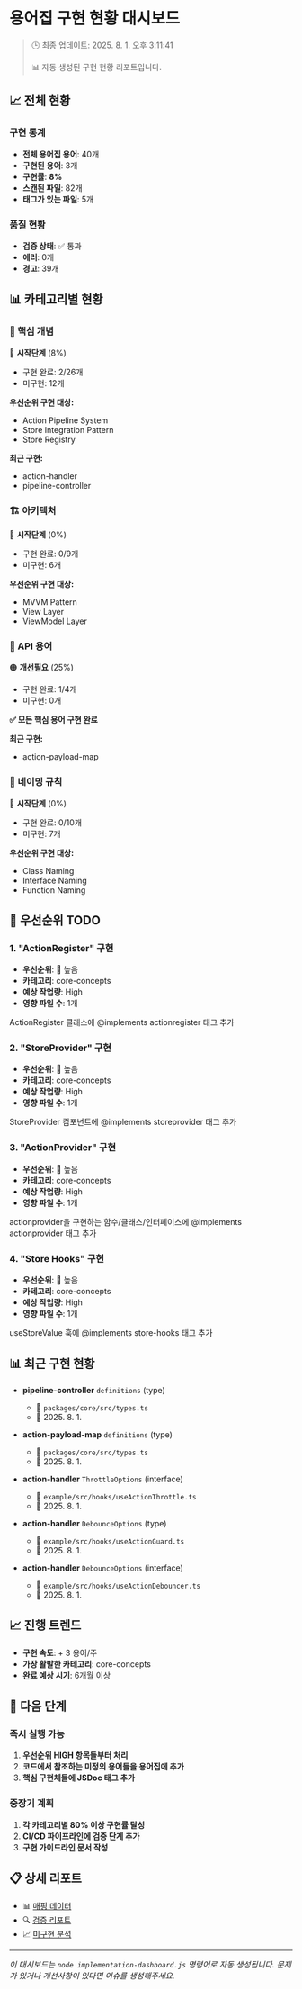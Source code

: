 # 용어집 구현 현황 대시보드

> 🕒 최종 업데이트: 2025. 8. 1. 오후 3:11:41
> 
> 📊 자동 생성된 구현 현황 리포트입니다.

## 📈 전체 현황

### 구현 통계
- **전체 용어집 용어**: 40개
- **구현된 용어**: 3개
- **구현률**: **8%**
- **스캔된 파일**: 82개
- **태그가 있는 파일**: 5개

### 품질 현황
- **검증 상태**: ✅ 통과
- **에러**: 0개
- **경고**: 39개

## 📊 카테고리별 현황


### 🎯 핵심 개념

🔴 **시작단계** (8%)

- 구현 완료: 2/26개
- 미구현: 12개


**우선순위 구현 대상:**
- Action Pipeline System
- Store Integration Pattern
- Store Registry



**최근 구현:**
- action-handler
- pipeline-controller



### 🏗️ 아키텍처

🔴 **시작단계** (0%)

- 구현 완료: 0/9개
- 미구현: 6개


**우선순위 구현 대상:**
- MVVM Pattern
- View Layer
- ViewModel Layer





### 🔌 API 용어

🟠 **개선필요** (25%)

- 구현 완료: 1/4개
- 미구현: 0개

**✅ 모든 핵심 용어 구현 완료**


**최근 구현:**
- action-payload-map



### 📝 네이밍 규칙

🔴 **시작단계** (0%)

- 구현 완료: 0/10개
- 미구현: 7개


**우선순위 구현 대상:**
- Class Naming
- Interface Naming
- Function Naming





## 🎯 우선순위 TODO


### 1. "ActionRegister" 구현

- **우선순위**: 🔴 높음
- **카테고리**: core-concepts
- **예상 작업량**: High
- **영향 파일 수**: 1개

ActionRegister 클래스에 @implements actionregister 태그 추가


### 2. "StoreProvider" 구현

- **우선순위**: 🔴 높음
- **카테고리**: core-concepts
- **예상 작업량**: High
- **영향 파일 수**: 1개

StoreProvider 컴포넌트에 @implements storeprovider 태그 추가


### 3. "ActionProvider" 구현

- **우선순위**: 🔴 높음
- **카테고리**: core-concepts
- **예상 작업량**: High
- **영향 파일 수**: 1개

actionprovider을 구현하는 함수/클래스/인터페이스에 @implements actionprovider 태그 추가


### 4. "Store Hooks" 구현

- **우선순위**: 🔴 높음
- **카테고리**: core-concepts
- **예상 작업량**: High
- **영향 파일 수**: 1개

useStoreValue 훅에 @implements store-hooks 태그 추가


## 📊 최근 구현 현황



- **pipeline-controller** `definitions` (type)
  - 📁 `packages/core/src/types.ts`
  - 📅 2025. 8. 1.


- **action-payload-map** `definitions` (type)
  - 📁 `packages/core/src/types.ts`
  - 📅 2025. 8. 1.


- **action-handler** `ThrottleOptions` (interface)
  - 📁 `example/src/hooks/useActionThrottle.ts`
  - 📅 2025. 8. 1.


- **action-handler** `DebounceOptions` (type)
  - 📁 `example/src/hooks/useActionGuard.ts`
  - 📅 2025. 8. 1.


- **action-handler** `DebounceOptions` (interface)
  - 📁 `example/src/hooks/useActionDebouncer.ts`
  - 📅 2025. 8. 1.



## 📈 진행 트렌드

- **구현 속도**: + 3 용어/주
- **가장 활발한 카테고리**: core-concepts
- **완료 예상 시기**: 6개월 이상

## 🔄 다음 단계

### 즉시 실행 가능
1. **우선순위 HIGH 항목들부터 처리**
2. **코드에서 참조하는 미정의 용어들을 용어집에 추가**
3. **핵심 구현체들에 JSDoc 태그 추가**

### 중장기 계획
1. **각 카테고리별 80% 이상 구현률 달성**
2. **CI/CD 파이프라인에 검증 단계 추가**
3. **구현 가이드라인 문서 작성**

## 📋 상세 리포트

- 📊 [매핑 데이터](/_data/mappings.json)
- 🔍 [검증 리포트](/_data/validation-report.json)
- 📈 [미구현 분석](/_data/missing-analysis-report.json)

---

*이 대시보드는 `node implementation-dashboard.js` 명령어로 자동 생성됩니다.*
*문제가 있거나 개선사항이 있다면 이슈를 생성해주세요.*

<!-- Dashboard generated at 2025-08-01T06:11:41.444Z -->